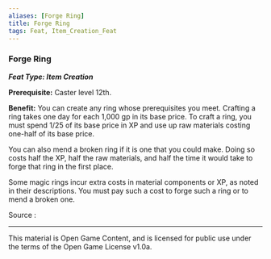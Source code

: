 ```yaml
---
aliases: [Forge Ring]
title: Forge Ring
tags: Feat, Item_Creation_Feat
---
```

### Forge Ring 
***Feat Type: Item Creation***

**Prerequisite:** Caster level 12th.

**Benefit:** You can create any ring whose prerequisites you meet.
Crafting a ring takes one day for each 1,000 gp in its base price. To
craft a ring, you must spend 1/25 of its base price in XP and use up raw
materials costing one-half of its base price.

You can also mend a broken ring if it is one that you could make. Doing
so costs half the XP, half the raw materials, and half the time it would
take to forge that ring in the first place.

Some magic rings incur extra costs in material components or XP, as
noted in their descriptions. You must pay such a cost to forge such a
ring or to mend a broken one.


Source :

---

This material is Open Game Content, and is licensed for public use under
the terms of the Open Game License v1.0a.
